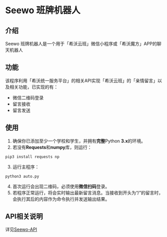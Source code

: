 # Seewo 班牌机器人

## 介绍
Seewo 班牌机器人是一个用于「希沃云班」微信小程序或「希沃魔方」APP的聊天机器人
## 功能
该程序利用「希沃统一服务平台」的相关API实现「希沃云班」的「亲情留言」以及相关功能，已实现的有：
- 微信二维码登录
- 留言接收
- 留言发送
## 使用
1. 确保你已添加至少一个学校和学生，并拥有**完整**Python **3.x**的环境。
2. 若没有**Requests**和**numpy**库，则运行：

```
pip3 install requests np
```
3. 运行主程序：

```
python3 auto.py
```
4. 首次运行会出现二维码，必须使用**微信扫码**登录。
5. 若程序正常运行，将会实时输出最新留言消息。当接收到开头为“/”的留言时，会执行其后的内容作为命令执行并发送输出结果。

## API相关说明
详见[Seewo-API](https://github.com/cmy2008/api-collet/blob/main/seewo/readme.md)
